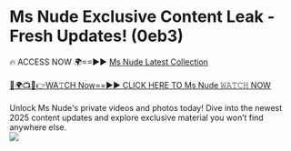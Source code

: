 # Ms Nude Exclusive Content Leak - Fresh Updates! (0eb3)

🔥 ACCESS NOW 🌍==►► <a href="https://tinyurl.com/kvy9nzfs" rel="nofollow">Ms Nude Latest Collection</a>
<br><br>
[🔴🌍📺📱👉WA𝚃CH Now==►► CLICK HERE TO Ms Nude 𝚆𝙰𝚃𝙲𝙷 NOW](https://tinyurl.com/kvy9nzfs)
<br><br>
Unlock Ms Nude's private videos and photos today! Dive into the newest 2025 content updates and explore exclusive material you won’t find anywhere else.
<br>
<a href="https://tinyurl.com/kvy9nzfs" rel="nofollow" data-target="animated-image.originalLink"><img src="https://camo.githubusercontent.com/8a4f000d20f83aca3bf7ec5f350d767afa0574a8a352519fd8cfa583a6f93a33/68747470733a2f2f692e696d6775722e636f6d2f644a486b345a712e676966" data-canonical-src="https://i.imgur.com/dJHk4Zq.gif" style="max-width: 100%; display: inline-block;" data-target="animated-image.originalImage"></a>
<br>
